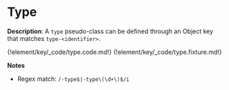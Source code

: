 # Type

__Description__: A `type` pseudo-class can be defined through an Object key that matches `type-<identifier>`.

{!element/key/_code/type.code.md!}
{!element/key/_code/type.fixture.md!}

__Notes__

+ Regex match: `/-type$|-type\(\d+\)$/i`

<div class="cf"></div>
<div class="end"></div>

